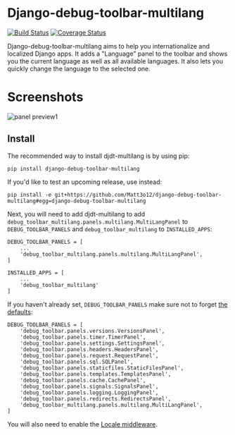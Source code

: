 # Django-debug-toolbar-multilang #
[![Build Status](https://travis-ci.org/Matt3o12/django-debug-toolbar-multilang.svg?branch=master)](https://travis-ci.org/Matt3o12/django-debug-toolbar-multilang)
[![Coverage Status](https://img.shields.io/coveralls/Matt3o12/django-debug-toolbar-multilang.svg)](https://coveralls.io/r/Matt3o12/django-debug-toolbar-multilang?branch=master)


Django-debug-toolbar-multilang aims to help you internationalize and localized Django apps. It adds a "Language" panel to the toolbar and shows you the current language as well as all available languages. It also lets you quickly change the language to the selected one.

# Screenshots #
![panel preview1](http://media.matt3o12.de/djdt-multilang/v1.0/panel-max.png)


## Install ##

The recommended way to install djdt-multilang is by using pip:

    pip install django-debug-toolbar-multilang


If you'd like to test an upcoming release, use instead:

    pip install -e git+https://github.com/Matt3o12/django-debug-toolbar-multilang#egg=django-debug-toolbar-multilang
    
Next, you will need to add djdt-multilang to add `debug_toolbar_multilang.panels.multilang.MultiLangPanel` to `DEBUG_TOOLBAR_PANELS` and `debug_toolbar_multilang` to `INSTALLED_APPS`:

    DEBUG_TOOLBAR_PANELS = [
        ...
        'debug_toolbar_multilang.panels.multilang.MultiLangPanel',
    ]
    
    INSTALLED_APPS = [
        ...
        'debug_toolbar_multilang'
    ]
    
If you haven't already set, `DEBUG_TOOLBAR_PANELS` make sure not to forget [the defaults](http://django-debug-toolbar.readthedocs.org/en/latest/configuration.html#debug-toolbar-panels):

    DEBUG_TOOLBAR_PANELS = [
        'debug_toolbar.panels.versions.VersionsPanel',
        'debug_toolbar.panels.timer.TimerPanel',
        'debug_toolbar.panels.settings.SettingsPanel',
        'debug_toolbar.panels.headers.HeadersPanel',
        'debug_toolbar.panels.request.RequestPanel',
        'debug_toolbar.panels.sql.SQLPanel',
        'debug_toolbar.panels.staticfiles.StaticFilesPanel',
        'debug_toolbar.panels.templates.TemplatesPanel',
        'debug_toolbar.panels.cache.CachePanel',
        'debug_toolbar.panels.signals.SignalsPanel',
        'debug_toolbar.panels.logging.LoggingPanel',
        'debug_toolbar.panels.redirects.RedirectsPanel',
        'debug_toolbar_multilang.panels.multilang.MultiLangPanel',
    ]
    
You will also need to enable the [Locale middleware](https://docs.djangoproject.com/en/dev/ref/middleware/#module-django.middleware.locale).

